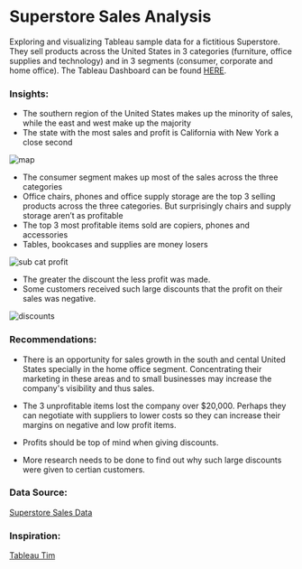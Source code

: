 #  Superstore Sales Analysis 

Exploring and visualizing Tableau sample data for a fictitious Superstore. They sell products across the United States in 3 categories (furniture, office supplies and technology) and in 3 segments (consumer, corporate and home office). The Tableau Dashboard can be found [HERE](https://public.tableau.com/app/profile/jacqueline.alsina/viz/SuperstoreSales_16808929729910/Dashboard1).  

### Insights: 

- The southern region of the United States makes up the minority of sales, while the east and west make up the majority 
- The state with the most sales and profit is California with New York a close second 

![map](https://github.com/JacquelineAlsi/PortfolioProjects/assets/126612115/2ea70527-79eb-44f1-87db-a271f121b168)


- The consumer segment makes up most of the sales across the three categories 
- Office chairs, phones and office supply storage are the top 3 selling products across the three categories. But surprisingly chairs and supply storage aren’t as profitable 
- The top 3 most profitable items sold are copiers, phones and accessories 
- Tables, bookcases and supplies are money losers 

![sub cat profit](https://github.com/JacquelineAlsi/PortfolioProjects/assets/126612115/105b0df1-4196-48b5-949e-cde0cbf8395e)


- The greater the discount the less profit was made.
- Some customers received such large discounts that the profit on their sales was negative.

![discounts](https://github.com/JacquelineAlsi/PortfolioProjects/assets/126612115/f9248837-d2c4-4cbb-898f-8e540de354b3)

### Recommendations: 

- There is an opportunity for sales growth in the south and cental United States specially in the home office segment. Concentrating their marketing in these areas and to small businesses may increase the company's visibility and thus sales.  

- The 3 unprofitable items lost the company over $20,000. Perhaps they can negotiate with suppliers to lower costs so they can increase their margins on negative and low profit items. 
- Profits should be top of mind when giving discounts.
- More research needs to be done to find out why such large discounts were given to certian customers.

### Data Source:  

[Superstore Sales Data](https://public.tableau.com/app/resources/sample-data) 
 

### Inspiration:  

[Tableau Tim](https://youtu.be/-Aj8IlC0IEA) 
